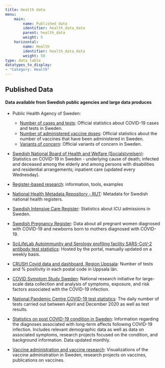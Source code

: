 ```yaml
---
title: Health data
menu:
    main:
        name: Published data
        identifier: health_data_data
        parent: health_data
        weight: 5
    horizontal:
        name: Health
        identifier: health_data_data
        weight: 50
type: data_table
datatypes_to_display:
- "Category: Health"
---
```


## Published Data

#### Data available from Swedish public agencies and large data produces

* Public Health Agency of Sweden:
    * [Number of cases and tests](https://www.folkhalsomyndigheten.se/smittskydd-beredskap/utbrott/aktuella-utbrott/covid-19/bekraftade-fall-i-sverige/): Official statistics about COVID-19 cases and tests in Sweden.
    * [Number of administered vaccine doses](https://www.folkhalsomyndigheten.se/smittskydd-beredskap/utbrott/aktuella-utbrott/covid-19/vaccination-mot-covid-19/statistik/statistik-over-registrerade-vaccinationer-covid-19/): Official statistics about the number of vaccines that have been administered in Sweden.
    * [Variants of concern](https://www.folkhalsomyndigheten.se/smittskydd-beredskap/utbrott/aktuella-utbrott/covid-19/statistik-och-analyser/sars-cov-2-virusvarianter-av-sarskild-betydelse): Official variants of concern in Sweden.

* [Swedish National Board of Health and Welfare (Socialstyrelsen)](https://www.socialstyrelsen.se/statistik-och-data/statistik/statistik-om-covid-19/): Statistics on COVID-19 in Sweden - underlying cause of death; infected and deceased among the elderly and among persons with disabilities and residential arrangements; inpatient care (updated every Wednesday).

* [Register-based research](../register_based_research/): information, tools, examples

* [National Health Metadata Repository - RUT](../rut): Metadata for Swedish national health registers.

* [Swedish Intensive Care Register](https://www.icuregswe.org/data--resultat/covid-19-i-svensk-intensivvard/): Statistics about ICU admissions in Sweden.

* [Swedish Pregnancy Register](https://www.medscinet.com/gr/default.aspx): Data about all pregnant women diagnosed with COVID-19 and newborns born to mothers diagnosed with COVID-19.

* [SciLifeLab Autoimmunity and Serology profiling facility SARS-CoV-2 antibody test statistics](../serology-statistics): Hosted by the portal, manually updated on a weekly basis.

* [CRUSH Covid data and dashboard, Region Uppsala](../crush_covid): Number of tests and % positivity in each postal code in Uppsala län.

* [COVID Symptom Study Sweden](../symptom_study_sweden): National research initiative for large-scale data collection and analysis of symptoms, exposure, and risk factors associated with the COVID-19 infection.

* [National Pandemic Centre COVID-19 test statistics](../npc-statistics): The daily number of tests carried out between April and December 2020 as well as test results.

* [Statistics on post COVID-19 condition in Sweden](../post_covid): Information regarding the diagnoses associated with long-term affects following COVID-19 infection. Includes relevant demographic data as well as data on associated symptoms, research projects focused on the condition, and background information. Data updated monthly.

* [Vaccine administration and vaccine research](../vaccines): Visualizations of the vaccine administration in Sweden, research projects on vaccines, publications on vaccines.
